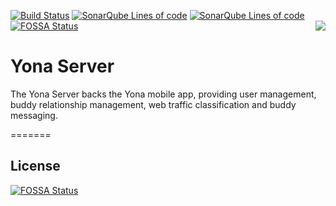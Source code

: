 [![Build Status](https://yonadev.ci.cloudbees.com/buildStatus/icon?job=build-and-test/master)](https://yonadev.ci.cloudbees.com/job/build-and-test/job/master/)
[![SonarQube Lines of code](http://build.dev.yona.nu:9000/api/badges/measure?key=YonaServer&metric=ncloc)](http://build.dev.yona.nu:9000/dashboard/index/YonaServer)
[![SonarQube Lines of code](http://build.dev.yona.nu:9000/api/badges/measure?key=YonaServer&metric=sqale_debt_ratio)](http://build.dev.yona.nu:9000/dashboard/index/YonaServer)
[![FOSSA Status](https://app.fossa.io/api/projects/git%2Bgithub.com%2Fyonadev%2Fyona-server.svg?type=shield)](https://app.fossa.io/projects/git%2Bgithub.com%2Fyonadev%2Fyona-server?ref=badge_shield)
<img align="right" src="https://www.cloudbees.com/sites/default/files/styles/large/public/Button-Built-on-CB-1.png">

Yona Server
==================================

The Yona Server backs the Yona mobile app, providing user management, buddy relationship management, web traffic classification and buddy messaging.

=======
## License
[![FOSSA Status](https://app.fossa.io/api/projects/git%2Bgithub.com%2Fyonadev%2Fyona-server.svg?type=large)](https://app.fossa.io/projects/git%2Bgithub.com%2Fyonadev%2Fyona-server?ref=badge_large)